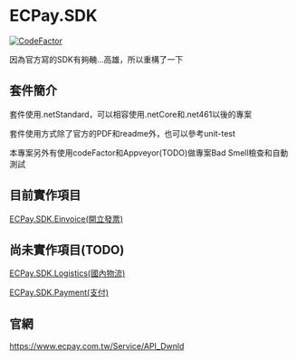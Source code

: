 # ECPay.SDK

[![CodeFactor](https://www.codefactor.io/repository/github/andy840119/ecpay.sdk/badge)](https://www.codefactor.io/repository/github/andy840119/ecpay.sdk)

因為官方寫的SDK有夠~~醜~~...高雄，所以重構了一下

## 套件簡介

套件使用.netStandard，可以相容使用.netCore和.net461以後的專案

套件使用方式除了官方的PDF和readme外，也可以參考unit-test

本專案另外有使用codeFactor和Appveyor(TODO)做專案Bad Smell檢查和自動測試

## 目前實作項目

[ECPay.SDK.Einvoice(開立發票)](ECPay.SDK.Einvoice/)

## 尚未實作項目(TODO)

[ECPay.SDK.Logistics(國內物流)](ECPay.SDK.Logistics/)

[ECPay.SDK.Payment(支付)](ECPay.SDK.Payment/)
 
## 官網

https://www.ecpay.com.tw/Service/API_Dwnld
